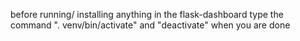 before running/ installing anything in the flask-dashboard type the command ". venv/bin/activate"
and "deactivate" when you are done
